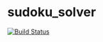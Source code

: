 # sudoku_solver
[![Build Status](https://dev.azure.com/tpilvelis0503/tpilvelis/_apis/build/status/tomeriffic.sudoku_solver?branchName=master)](https://dev.azure.com/tpilvelis0503/tpilvelis/_build/latest?definitionId=1&branchName=master)
